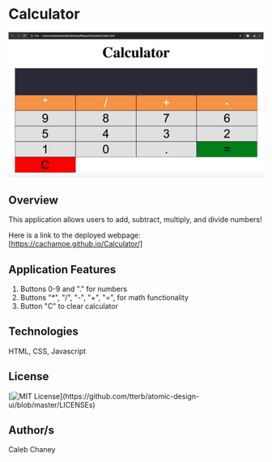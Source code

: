 # Calculator
![](https://github.com/Cachamoe/Calculator/blob/main/Screen%20Shot%202021-05-26%20at%202.25.14%20PM.png)

## Overview
This application allows users to add, subtract, multiply, and divide numbers!


Here is a link to the deployed webpage: [https://cachamoe.github.io/Calculator/]

## Application Features
1) Buttons 0-9 and "." for numbers
2) Buttons "*", "/", "-", "+", "=", for math functionality
3) Button "C" to clear calculator

## Technologies
HTML, CSS, Javascript

## License 
[![MIT License](https://img.shields.io/apm/l/atomic-design-ui.svg?)](https://github.com/tterb/atomic-design-ui/blob/master/LICENSEs)

## Author/s
Caleb Chaney

